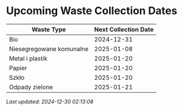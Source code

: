 # Upcoming Waste Collection Dates

| Waste Type | Next Collection Date |
|------------|----------------------|
| Bio | 2024-12-31 |
| Niesegregowane komunalne | 2025-01-08 |
| Metal i plastik | 2025-01-20 |
| Papier | 2025-01-20 |
| Szkło | 2025-01-20 |
| Odpady zielone | 2025-01-21 |


*Last updated: 2024-12-30 02:13:08*
